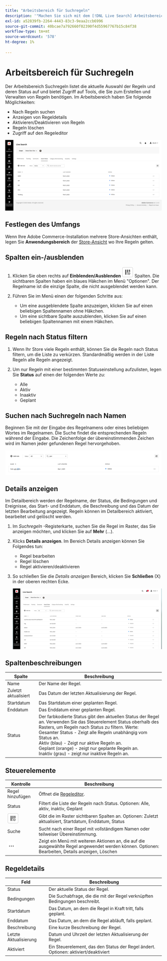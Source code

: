 ```yaml
---
title: "Arbeitsbereich für Suchregeln"
description: '"Machen Sie sich mit dem [!DNL Live Search] Arbeitsbereich "Regeln".'
exl-id: a52839fb-2264-4443-83c3-9eaa2ccb6996
source-git-commit: 40bcae7a792660f02390f4d55967767b15c84f38
workflow-type: tm+mt
source-wordcount: '578'
ht-degree: 1%

---
```


# Arbeitsbereich für Suchregeln

Der Arbeitsbereich Suchregeln listet die aktuelle Auswahl der Regeln und deren Status auf und bietet Zugriff auf Tools, die Sie zum Erstellen und Verwalten von Regeln benötigen. Im Arbeitsbereich haben Sie folgende Möglichkeiten:

* Nach Regeln suchen
* Anzeigen von Regeldetails
* Aktivieren/Deaktivieren von Regeln
* Regeln löschen
* Zugriff auf den Regeleditor

![Arbeitsbereich für Regeln](assets/rules-workspace.png)

## Festlegen des Umfangs

Wenn Ihre Adobe Commerce-Installation mehrere Store-Ansichten enthält, legen Sie **Anwendungsbereich** der [Store-Ansicht](https://experienceleague.adobe.com/docs/commerce-admin/start/setup/websites-stores-views.html#scope-settings) wo Ihre Regeln gelten.

## Spalten ein-/ausblenden

1. Klicken Sie oben rechts auf **Einblenden/Ausblenden** ![Spaltenauswahl](assets/btn-show-hide-columns.png) Spalten.
Die sichtbaren Spalten haben ein blaues Häkchen im Menü &quot;Optionen&quot;. Der Regelname ist die einzige Spalte, die nicht ausgeblendet werden kann.

1. Führen Sie im Menü einen der folgenden Schritte aus:

   * Um eine ausgeblendete Spalte anzuzeigen, klicken Sie auf einen beliebigen Spaltennamen ohne Häkchen.
   * Um eine sichtbare Spalte auszublenden, klicken Sie auf einen beliebigen Spaltennamen mit einem Häkchen.

## Regeln nach Status filtern

1. Wenn Ihr Store viele Regeln enthält, können Sie die Regeln nach Status filtern, um die Liste zu verkürzen. Standardmäßig werden in der Liste Regeln alle Regeln angezeigt.

1. Um nur Regeln mit einer bestimmten Statuseinstellung aufzulisten, legen Sie **Status** auf einen der folgenden Werte zu:

   * Alle
   * Aktiv
   * Inaaktiv
   * Geplant

## Suchen nach Suchregeln nach Namen

Beginnen Sie mit der Eingabe des Regelnamens oder eines beliebigen Wortes im Regelnamen.
Die Suche findet die entsprechenden Regeln während der Eingabe. Die Zeichenfolge der übereinstimmenden Zeichen wird im Namen jeder gefundenen Regel hervorgehoben.

![Regeln - nach Namen suchen](assets/rules-workspace-search-name.png)

## Details anzeigen

Im Detailbereich werden der Regelname, der Status, die Bedingungen und Ereignisse, das Start- und Enddatum, die Beschreibung und das Datum der letzten Bearbeitung angezeigt. Regeln können im Detailbereich aktiviert, bearbeitet und gelöscht werden.

1. Im *Suchregeln* -Registerkarte, suchen Sie die Regel im Raster, das Sie anzeigen möchten, und klicken Sie auf **Mehr** (...).
1. Klicks **Details anzeigen**.
Im Bereich Details anzeigen können Sie Folgendes tun:

   * Regel bearbeiten
   * Regel löschen
   * Regel aktivieren/deaktivieren

1. So schließen Sie die *Details anzeigen* Bereich, klicken Sie **Schließen** (X) in der oberen rechten Ecke.

   ![Regel - Details](assets/rules-workspace-details.png)

## Spaltenbeschreibungen

| Spalte | Beschreibung |
|--- |--- |
| Name | Der Name der Regel. |
| Zuletzt aktualisiert | Das Datum der letzten Aktualisierung der Regel. |
| Startdatum | Das Startdatum einer geplanten Regel. |
| Enddatum | Das Enddatum einer geplanten Regel. |
| Status | Der farbkodierte Status gibt den aktuellen Status der Regel an. Verwenden Sie das Steuerelement Status oberhalb des Rasters, um Regeln nach Status zu filtern. Werte:<br />Gesamter Status - Zeigt alle Regeln unabhängig vom Status an.<br />Aktiv (blau) - Zeigt nur aktive Regeln an.<br />Geplant (orange) - zeigt nur geplante Regeln an.<br />Inaktiv (grau) - zeigt nur inaktive Regeln an. |

## Steuerelemente

| Kontrolle | Beschreibung |
|--- |--- |
| Regel hinzufügen | Öffnet die [Regeleditor](rules-add.md). |
| Status | Filtert die Liste der Regeln nach Status. Optionen: Alle, aktiv, inaktiv, Geplant |
| ![Spaltenauswahl](assets/btn-show-hide-columns.png) | Gibt die im Raster sichtbaren Spalten an. Optionen: Zuletzt aktualisiert, Startdatum, Enddatum, Status |
| Suche | Sucht nach einer Regel mit vollständigem Namen oder teilweiser Übereinstimmung. |
| ![Mehr Auswahl](assets/btn-more.png) | Zeigt ein Menü mit weiteren Aktionen an, die auf die ausgewählte Regel angewendet werden können. Optionen: Bearbeiten, Details anzeigen, Löschen |

## Regeldetails

| Feld | Beschreibung |
|--- |--- |
| Status | Der aktuelle Status der Regel. |
| Bedingungen | Die Suchabfrage, die die mit der Regel verknüpften Bedingungen beschreibt. |
| Startdatum | Das Datum, an dem die Regel in Kraft tritt, falls geplant. |
| Enddatum | Das Datum, an dem die Regel abläuft, falls geplant. |
| Beschreibung | Eine kurze Beschreibung der Regel. |
| Letzte Aktualisierung | Datum und Uhrzeit der letzten Aktualisierung der Regel. |
| Aktiviert | Ein Steuerelement, das den Status der Regel ändert. Optionen: aktiviert/deaktiviert |
